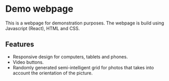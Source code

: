 # Demo webpage

This is a webpage for demonstration purposes. The webpage is build using Javascript (React), HTML and CSS.

## Features

- Responsive design for computers, tablets and phones.
- Video buttons.
- Randomly generated semi-intelligent grid for photos that takes into account the orientation of the picture.
